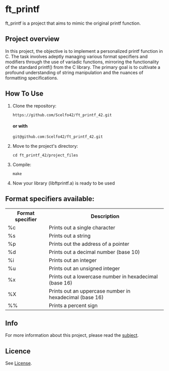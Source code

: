 <h1>ft_printf</h1>

<p>ft_printf is a project that aims to mimic the original printf function.</p>

<h2>Project overview</h2>

<p>In this project, the objective is to implement a personalized printf function in C. The task involves adeptly managing various format specifiers and modifiers through the use of variadic functions, mirroring the functionality of the standard printf() from the C library. The primary goal is to cultivate a profound understanding of string manipulation and the nuances of formatting specifications.</p>

<h2>How To Use</h2>
<ol>
  <li>Clone the repository:</li>
  <pre><code>https://github.com/Scelfo42/ft_printf_42.git</code></pre>
  <h4>or with</h4>
  <pre><code>git@github.com:Scelfo42/ft_printf_42.git</code></pre>
  <li>Move to the project's directory:</li>
  <pre><code>cd ft_printf_42/project_files</code></pre>
  <li>Compile:</li>
  <pre><code>make</code></pre>
  <li>Now your library (libftprintf.a) is ready to be used</li>
</ol>

<h2>Format specifiers available:</h2>
<table>
  <tr>
    <th>Format specifier</th>
    <th>Description</th>
  </tr>
  <tr>
    <td>%c</td>
    <td>Prints out a single character</td>
  </tr>
  <tr>
    <td>%s</td>
    <td>Prints out a string</td>
  </tr>
  <tr>
    <td>%p</td>
    <td>Prints out the address of a pointer</td>
  </tr>
  <tr>
    <td>%d</td>
    <td>Prints out a decimal number (base 10)</td>
  </tr>
  <tr>
    <td>%i</td>
    <td>Prints out an integer</td>
  </tr>
  <tr>
    <td>%u</td>
    <td>Prints out an unsigned integer</td>
  </tr>
  <tr>
    <td>%x</td>
    <td>Prints out a lowercase number in hexadecimal (base 16)</td>
  </tr>
  <tr>
    <td>%X</td>
    <td>Prints out an uppercase number in hexadecimal (base 16)</td>
  </tr>
  <tr>
    <td>%%</td>
    <td>Prints a percent sign</td>
  </tr>
</table>

<h2>Info</h2>
For more information about this project, please read the <a href="https://github.com/Scelfo42/ft_printf_42/blob/main/ft_printf_subject.pdf">subject</a>.
<h2>Licence</h2>
See <a href="https://github.com/Scelfo42/ft_printf_42/blob/main/LICENSE">License</a>.
